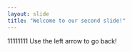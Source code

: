 ```yaml
---
layout: slide
title: "Welcome to our second slide!"
---
```

11111111
Use the left arrow to go back!
